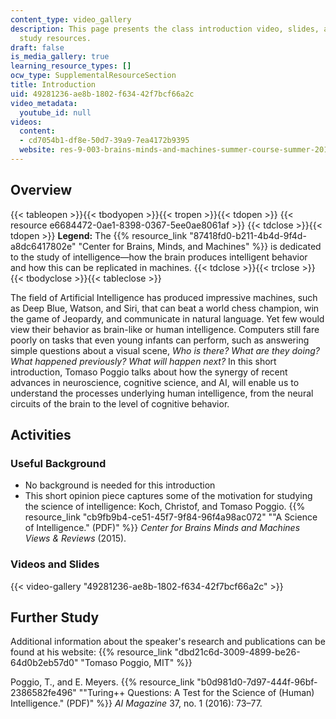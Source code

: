 ```yaml
---
content_type: video_gallery
description: This page presents the class introduction video, slides, and further
  study resources.
draft: false
is_media_gallery: true
learning_resource_types: []
ocw_type: SupplementalResourceSection
title: Introduction
uid: 49281236-ae8b-1802-f634-42f7bcf66a2c
video_metadata:
  youtube_id: null
videos:
  content:
  - cd7054b1-df8e-50d7-39a9-7ea4172b9395
  website: res-9-003-brains-minds-and-machines-summer-course-summer-2015
---
```

## Overview

{{< tableopen >}}{{< tbodyopen >}}{{< tropen >}}{{< tdopen >}}
{{< resource e6684472-0ae1-8398-0367-5ee0ae8061af >}}
{{< tdclose >}}{{< tdopen >}}
**Legend:** The {{% resource_link "87418fd0-b211-4b4d-9f4d-a8dc6417802e" "Center for Brains, Minds, and Machines" %}} is dedicated to the study of intelligence—how the brain produces intelligent behavior and how this can be replicated in machines.
{{< tdclose >}}{{< trclose >}}{{< tbodyclose >}}{{< tableclose >}}

The field of Artificial Intelligence has produced impressive machines, such as Deep Blue, Watson, and Siri, that can beat a world chess champion, win the game of Jeopardy, and communicate in natural language. Yet few would view their behavior as brain-like or human intelligence. Computers still fare poorly on tasks that even young infants can perform, such as answering simple questions about a visual scene, *Who is there? What are they doing? What happened previously?* *What will happen next?* In this short introduction, Tomaso Poggio talks about how the synergy of recent advances in neuroscience, cognitive science, and AI, will enable us to understand the processes underlying human intelligence, from the neural circuits of the brain to the level of cognitive behavior.

## Activities

### Useful Background

- No background is needed for this introduction
- This short opinion piece captures some of the motivation for studying the science of intelligence: Koch, Christof, and Tomaso Poggio. {{% resource_link "cb9fb9b4-ce51-45f7-9f84-96f4a98ac072" "\"A Science of Intelligence.\" (PDF)" %}} *Center for Brains Minds and Machines Views & Reviews* (2015).

### Videos and Slides

{{< video-gallery "49281236-ae8b-1802-f634-42f7bcf66a2c" >}}

## Further Study

Additional information about the speaker's research and publications can be found at his website: {{% resource_link "dbd21c6d-3009-4899-be26-64d0b2eb57d0" "Tomaso Poggio, MIT" %}}

Poggio, T., and E. Meyers. {{% resource_link "b0d981d0-7d97-444f-96bf-2386582fe496" "\"Turing++ Questions: A Test for the Science of (Human) Intelligence.\" (PDF)" %}} *AI Magazine* 37, no. 1 (2016): 73–77.